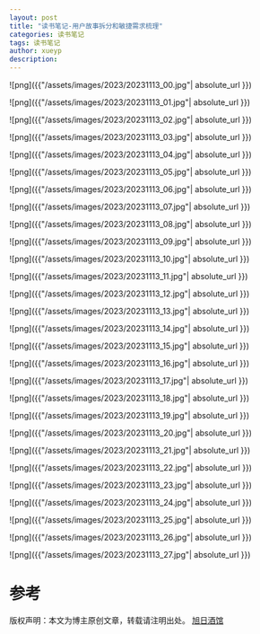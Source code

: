 ```yaml
---
layout: post
title: "读书笔记-用户故事拆分和敏捷需求梳理"
categories: 读书笔记
tags: 读书笔记
author: xueyp
description:
---
```



![png]({{"/assets/images/2023/20231113_00.jpg"| absolute_url }})

![png]({{"/assets/images/2023/20231113_01.jpg"| absolute_url }})

![png]({{"/assets/images/2023/20231113_02.jpg"| absolute_url }})

![png]({{"/assets/images/2023/20231113_03.jpg"| absolute_url }})

![png]({{"/assets/images/2023/20231113_04.jpg"| absolute_url }})

![png]({{"/assets/images/2023/20231113_05.jpg"| absolute_url }})

![png]({{"/assets/images/2023/20231113_06.jpg"| absolute_url }})

![png]({{"/assets/images/2023/20231113_07.jpg"| absolute_url }})

![png]({{"/assets/images/2023/20231113_08.jpg"| absolute_url }})

![png]({{"/assets/images/2023/20231113_09.jpg"| absolute_url }})

![png]({{"/assets/images/2023/20231113_10.jpg"| absolute_url }})

![png]({{"/assets/images/2023/20231113_11.jpg"| absolute_url }})

![png]({{"/assets/images/2023/20231113_12.jpg"| absolute_url }})

![png]({{"/assets/images/2023/20231113_13.jpg"| absolute_url }})

![png]({{"/assets/images/2023/20231113_14.jpg"| absolute_url }})

![png]({{"/assets/images/2023/20231113_15.jpg"| absolute_url }})

![png]({{"/assets/images/2023/20231113_16.jpg"| absolute_url }})

![png]({{"/assets/images/2023/20231113_17.jpg"| absolute_url }})

![png]({{"/assets/images/2023/20231113_18.jpg"| absolute_url }})

![png]({{"/assets/images/2023/20231113_19.jpg"| absolute_url }})

![png]({{"/assets/images/2023/20231113_20.jpg"| absolute_url }})

![png]({{"/assets/images/2023/20231113_21.jpg"| absolute_url }})

![png]({{"/assets/images/2023/20231113_22.jpg"| absolute_url }})

![png]({{"/assets/images/2023/20231113_23.jpg"| absolute_url }})

![png]({{"/assets/images/2023/20231113_24.jpg"| absolute_url }})

![png]({{"/assets/images/2023/20231113_25.jpg"| absolute_url }})

![png]({{"/assets/images/2023/20231113_26.jpg"| absolute_url }})

![png]({{"/assets/images/2023/20231113_27.jpg"| absolute_url }})

参考
============

版权声明：本文为博主原创文章，转载请注明出处。 [旭日酒馆](https：//xueyp.github.io/)
